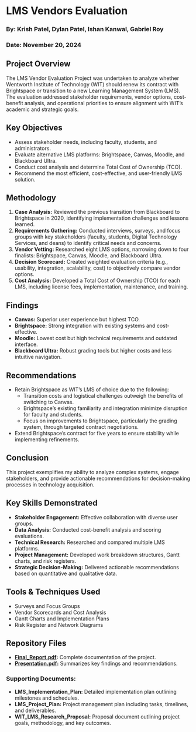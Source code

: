 # LMS Vendors Evaluation

### By: Krish Patel, Dylan Patel, Ishan Kanwal, Gabriel Roy  
### Date: November 20, 2024  

## Project Overview
The LMS Vendor Evaluation Project was undertaken to analyze whether Wentworth Institute of Technology (WIT) should renew its contract with Brightspace or transition to a new Learning Management System (LMS). The evaluation addressed stakeholder requirements, vendor options, cost-benefit analysis, and operational priorities to ensure alignment with WIT’s academic and strategic goals.

## Key Objectives
- Assess stakeholder needs, including faculty, students, and administrators.  
- Evaluate alternative LMS platforms: Brightspace, Canvas, Moodle, and Blackboard Ultra.  
- Conduct cost analysis and determine Total Cost of Ownership (TCO).  
- Recommend the most efficient, cost-effective, and user-friendly LMS solution.  

## Methodology
1. **Case Analysis:** Reviewed the previous transition from Blackboard to Brightspace in 2020, identifying implementation challenges and lessons learned.  
2. **Requirements Gathering:** Conducted interviews, surveys, and focus groups with key stakeholders (faculty, students, Digital Technology Services, and deans) to identify critical needs and concerns.
3. **Vendor Vetting:** Researched eight LMS options, narrowing down to four finalists: Brightspace, Canvas, Moodle, and Blackboard Ultra.
4. **Decision Scorecard:** Created weighted evaluation criteria (e.g., usability, integration, scalability, cost) to objectively compare vendor options.
5. **Cost Analysis:** Developed a Total Cost of Ownership (TCO) for each LMS, including license fees, implementation, maintenance, and training.  

## Findings
- **Canvas:** Superior user experience but highest TCO.  
- **Brightspace:** Strong integration with existing systems and cost-effective.  
- **Moodle:** Lowest cost but high technical requirements and outdated interface.  
- **Blackboard Ultra:** Robust grading tools but higher costs and less intuitive navigation.  

## Recommendations
- Retain Brightspace as WIT’s LMS of choice due to the following:  
  - Transition costs and logistical challenges outweigh the benefits of switching to Canvas.  
  - Brightspace’s existing familiarity and integration minimize disruption for faculty and students.  
  - Focus on improvements to Brightspace, particularly the grading system, through targeted contract negotiations.  
- Extend Brightspace’s contract for five years to ensure stability while implementing refinements.

## Conclusion
This project exemplifies my ability to analyze complex systems, engage stakeholders, and provide actionable recommendations for decision-making processes in technology acquisition.

## Key Skills Demonstrated
- **Stakeholder Engagement:** Effective collaboration with diverse user groups.  
- **Data Analysis:** Conducted cost-benefit analysis and scoring evaluations.  
- **Technical Research:** Researched and compared multiple LMS platforms.  
- **Project Management:** Developed work breakdown structures, Gantt charts, and risk registers.  
- **Strategic Decision-Making:** Delivered actionable recommendations based on quantitative and qualitative data.  

## Tools & Techniques Used
- Surveys and Focus Groups  
- Vendor Scorecards and Cost Analysis  
- Gantt Charts and Implementation Plans  
- Risk Register and Network Diagrams  

## Repository Files
- **[Final_Report.pdf](https://github.com/patelk1833/LMS-Evaluation-Project/blob/main/Final_Report.pdf):** Complete documentation of the project.  
- **[Presentation.pdf](https://github.com/patelk1833/LMS-Evaluation-Project/blob/main/Presentation.pdf):** Summarizes key findings and recommendations.  

### Supporting Documents:
- **LMS_Implementation_Plan:** Detailed implementation plan outlining milestones and schedules.  
- **LMS_Project_Plan:** Project management plan including tasks, timelines, and deliverables.  
- **WIT_LMS_Research_Proposal:** Proposal document outlining project goals, methodology, and key outcomes.  


